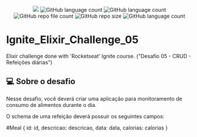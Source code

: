 <p align="center">
  <img src="http://img.shields.io/static/v1?label=STATUS&message=Concluded&color=blue&style=flat"/>
  <img alt="GitHub language count" src="https://img.shields.io/github/languages/count/Rafa-KozAnd/Ignite_Elixir_Challenge_05">
  <img alt="GitHub language count" src="https://img.shields.io/github/languages/top/Rafa-KozAnd/Ignite_Elixir_Challenge_05">
  <img alt="GitHub repo file count" src="https://img.shields.io/github/directory-file-count/Rafa-KozAnd/Ignite_Elixir_Challenge_05">
  <img alt="GitHub repo size" src="https://img.shields.io/github/repo-size/Rafa-KozAnd/Ignite_Elixir_Challenge_05">
  <img alt="GitHub language count" src="https://img.shields.io/github/license/Rafa-KozAnd/Ignite_Elixir_Challenge_05">
</p>

# Ignite_Elixir_Challenge_05

Elixir challenge done with 'Rocketseat' Ignite course. ("Desafio 05 - CRUD - Refeições diárias")

## 💻 Sobre o desafio

Nesse desafio, você deverá criar uma aplicação para monitoramento de consumo de alimentos durante o dia.

O schema de uma refeição deverá possuir os seguintes campos:

#Meal
{
	id: id,
	descricao: descricao,
	data: data,
	calorias: calorias
}
